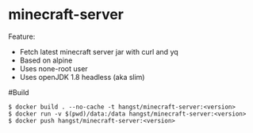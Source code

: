 # minecraft-server


Feature:
- Fetch latest minecraft server jar with curl and yq
- Based on alpine
- Uses none-root user
- Uses openJDK 1.8 headless (aka slim)


#Build

    $ docker build . --no-cache -t hangst/minecraft-server:<version>
    $ docker run -v $(pwd)/data:/data hangst/minecraft-server:<version>
    $ docker push hangst/minecraft-server:<version>
